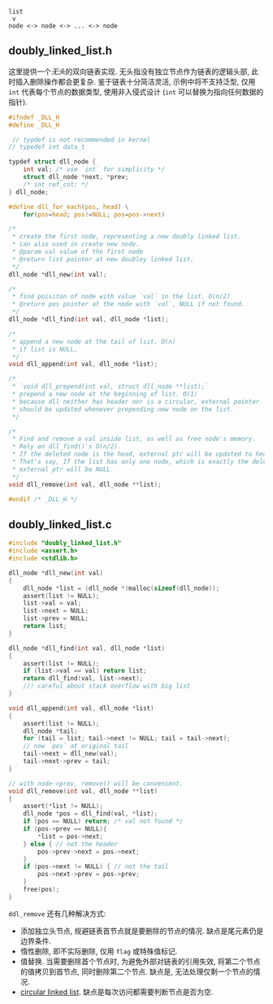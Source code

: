 ```
list
 v
node <-> node <-> ... <-> node 
```

## doubly_linked_list.h

这里提供一个*无头*的双向链表实现. 无头指没有独立节点作为链表的逻辑头部, 此时插入删除操作都会更复杂. 鉴于链表十分简洁灵活, 示例中将不支持泛型, 仅用 `int` 代表每个节点的数据类型, 使用非入侵式设计 (`int` 可以替换为指向任何数据的指针).

```c
#ifndef _DLL_H
#define _DLL_H

 // typdef is not recommended in kernel
// typedef int data_t

typdef struct dll_node {
	int val; /* use `int` for simplicity */
	struct dll_node *next, *prev;
	/* int ref_cnt; */
} dll_node;

#define dll_for_each(pos, head) \
	for(pos=head; pos!=NULL; pos=pos->next)

/*
 * create the first node, representing a new doubly linked list.
 * can also used in create new node.
 * @param val value of the first node
 * @return list pointer at new doubley linked list.
 */
dll_node *dll_new(int val);

/*
 * find poisiton of node with value `val` in the list. O(n/2)
 * @return pos pointer at the node with `val`, NULL if not found.
 */
dll_node *dll_find(int val, dll_node *list);

/*
 * append a new node at the tail of lsit. O(n)
 * if list is NULL, 
 */
void dll_append(int val, dll_node *list);

/*
 * `void dll_prepend(int val, struct dll_node **list);`
 * prepend a new node at the beginning of list. O(1)
 * because dll neither has header nor is a circular, external pointer
 * should be updated whenever prepending new node on the list.
 */

/*
 * Find and remove a val inside list, as well as free node's memory. 
 * Rely on dll_find()'s O(n/2). 
 * If the deleted node is the head, external ptr will be updated to head->next.
 * That's say, If the list has only one node, which is exactly the deleted, 
 * external ptr will be NULL.
 */
void dll_remove(int val, dll_node **list);

#endif /* _DLL_H */
```

## doubly_linked_list.c

```c
#include "doubly_linked_list.h"
#include <assert.h>
#include <stdlib.h>

dll_node *dll_new(int val)
{
	dll_node *list = (dll_node *)malloc(sizeof(dll_node));
	assert(list != NULL);
	list->val = val;
	list->next = NULL;
	list->prev = NULL;
	return list;
}

dll_node *dll_find(int val, dll_node *list)
{
	assert(list != NULL);
	if (list->val == val) return list;
	return dll_find(val, list->next); 
	//! careful about stack overflow with big list
}

void dll_append(int val, dll_node *list)
{
	assert(list != NULL);
	dll_node *tail;
	for (tail = list; tail->next != NULL; tail = tail->next); 
	// now `pos` at original tail
	tail->next = dll_new(val);
	tail->next->prev = tail;
}

// with node->prev, remove() will be convenient.
void dll_remove(int val, dll_node **list)
{
	assert(*list != NULL);
	dll_node *pos = dll_find(val, *list);
	if (pos == NULL) return; /* val not found */
	if (pos->prev == NULL){
		*list = pos->next; 
	} else { // not the header
		pos->prev->next = pos->next;
	}
	if (pos->next != NULL) { // not the tail
		pos->next->prev = pos->prev; 
	}
	free(pos);
}
```

`ddl_remove` 还有几种解决方式:
- 添加独立头节点, 规避链表首节点就是要删除的节点的情况. 缺点是尾元素仍是边界条件.
- 惰性删除, 即不实际删除, 仅用 `flag` 或特殊值标记.
- 值替换. 当需要删除首个节点时, 为避免外部对链表的引用失效, 将第二个节点的值拷贝到首节点, 同时删除第二个节点. 缺点是, 无法处理仅剩一个节点的情况.
- [circular linked list](circular%20linked%20list.md). 缺点是每次访问都需要判断节点是否为空.
